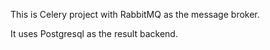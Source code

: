 This is Celery project with RabbitMQ as the message broker.

It uses Postgresql as the result backend.